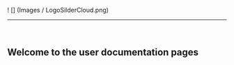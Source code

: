 ! [] (Images / LogoSilderCloud.png)
  
---
<br></br>
  
<h2 style="display: inline;">Welcome to the user documentation pages </h2>
